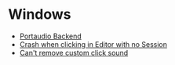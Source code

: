 # Windows

- [Portaudio Backend](http://tracker.ardour.org/view.php?id=6495)
- [Crash when clicking in Editor with no Session](http://tracker.ardour.org/view.php?id=6337)
- [Can't remove custom click sound](http://tracker.ardour.org/view.php?id=6160)

